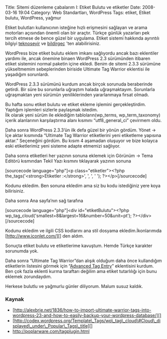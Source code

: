 Title: Sitemi düzenleme çabalarım I: Etiket Bulutu ve etiketler
Date: 2008-03-16 19:04
Category: Web Standartları, WordPress
Tags: etiket, Etiket bulutu, WordPress, yağmur

Etiket bulutları kullanıcının isteğine hızlı erişmesini sağlayan ve
arama motorları açısından önemli olan bir araçtır. Türkçe günlük
yazarları pek tercih etmese de bence güzel bir uygulama. Etiket sistemi
hakkında ayrıntılı bilgiyi [teknoseyir][] ve [bildirgeç][] 'ten
alabilirisiniz.

<!--more-->

WordPress bize etiket bulutu eklem imkanı sağlıyordu ancak bazı
eklentiler yardımı ile, ancak önemine binaen WordPress 2.3 sürümünden
itibaren etiket sistemini normal paketin içine ekledi. Benim de sitemi
2.3.3 sürümüne yükseltmemim sebeplerinden biriside Ultimate Tag Warrior
eklentisi ile yaşadığım sorunlardı.

WordPress 2.3.3 sürümünü kurdum ancak birçok sorunuda beraberinde
getirdi. Bir süre bu sorunlarla uğraştım halada uğraşmaktayım.
Sorunlarla uğraşmaktan yeni sürümün yeniliklerinden yararlanmaya fırsat
olmadı.

Bu hafta sonu etiket bulutu ve etiket ekleme işlemini gerçekleştirdim.
Yaptığım işlemleri sizlerle paylaşmak istedim.  
İlk olarak yeni sürüm ile eklediğim tabloların(wp\_terms,
wp\_term\_taxonomy) içerik alanlarının karşılaştırma alanı kısmını
“utf8\_general\_ci” çevirmem oldu.

Daha sonra WordPress 2.3.3’ün ilk defa güzel bir yönün gördüm. Yönet -\>
İçe aktar kısmında “Ultimate Tag Warrior etiketlerini yeni etiketleme
yapısına aktar.” Seçeneğini gördüm. Bu kısım 4 aşamadan oluşuyor ve bize
kolayca eski etiketlerimiz yeni sisteme adapte etmemizi sağlıyor.

Daha sonra etiketleri her yazının sonuna eklemek için Görünüm -\> Tema
Editörü kısmından Tekil Yazı kısmını tıklayarak yazının sonuna

[sourcecode language="php"]\<p class="etiketler"\>\<?php
the\_tags('\<strong\>Etiketler :\</strong\>', ', ', ' ');
?\>\</p\>[/sourcecode]

Kodunu ekledim. Ben sonuna ekledim ama siz bu kodu istediğiniz yere koya
bilirisiniz.

Daha sonra Ana sayfa’nın sağ tarafına

[sourcecode language="php"]\<div id="etiketBulutu"\>\<?php
wp\_tag\_cloud('smallest=8&amp;largest=16&amp;number=50&amp;unit=pt');
?\>\</div\>[/sourcecode]

Kodunu ekledim ve ilgili CSS kodlarını ana stil dosyama
ekledim.İkonlarımıda [http://www.iconlet.com/][] den aldım.

Sonuçta etiket bulutu ve etiketlerime kavuştum. Hemde Türkçe karakter
sorunumda yok.

Daha sonra “Ultimate Tag Warrior”dan alışık olduğum daha önce
kullandığım etiketlerin listesini görmek için “[Advanced Tag Entry][]”
eklentisini kurdum. Ben çok fazla eklenti kurma taraftarı değilim ama
etiket tutarlılığı için bunu eklemek zorundaydım.

Herkese bulutlu ve yağmurlu günler diliyorum. Malum susuz kaldık.

### Kaynak

-   [http://alexbrie.net/1836/how-to-import-ultimate-warrior-tags-into-wordpress-23-and-how-to-easily-backup-your-wordpress-database/][]
-   [http://codex.wordpress.org/Template\_Tags/wp\_tag\_cloud\#Cloud\_displayed\_under\_Popular\_Tags\_title][]
-   http://poplarware.com/tagplugin.html

</p>

  [teknoseyir]: http://www.teknoseyir.com/etiket-tag-sistemi/
  [bildirgeç]: http://www.bildirgec.org/etiket/etiket-bulutu
  [http://www.iconlet.com/]: http://www.iconlet.com/
  [Advanced Tag Entry]: http://poplarware.com/tagplugin.html
  [http://alexbrie.net/1836/how-to-import-ultimate-warrior-tags-into-wordpress-23-and-how-to-easily-backup-your-wordpress-database/]:
    http://alexbrie.net/1836/how-to-import-ultimate-warrior-tags-into-wordpress-23-and-how-to-easily-backup-your-wordpress-database/
  [http://codex.wordpress.org/Template\_Tags/wp\_tag\_cloud\#Cloud\_displayed\_under\_Popular\_Tags\_title]:
    http://codex.wordpress.org/Template_Tags/wp_tag_cloud#Cloud_displayed_under_Popular_Tags_title
